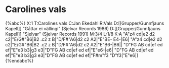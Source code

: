 # Carolines vals

{%abc%}
X:1
T:Carolines vals
C:Jan Ekedahl
R:Vals
D:[[Grupper/Gunnfjauns Kapell]] "Gåttar ei vällingi" (Sjelvar Records 1986)
D:[[Grupper/Gunnfjauns Kapell]] "Sjelvar" (Sjelvar Records 1991)
M:3/4
L:1/8
K:A
"A"z4 cd|e2 d2 c2|"E/G#"B6|B2 .c2 z B|"D/F#"A6|d2 c2 A2|"E"BE- E4-|E6|
"A"z4 cd|e2 d2 c2|"E/G#"B6|B2 .c2 z B|"D/F#"A6|d2 c2 A2|"E"B6-|B6||
"D"FG AB cd|ef ed ef|"E"e3 b3|g3 e3|"D"FG AB cd|ef ed ef|"E"e6-|e6|
"D"FG AB cd|ef ed ef|"E"e3 b3|g3 e3|"D"FG AB cd|ef ed ef|"F#m"f3 "D"f3|"E"e6|]
{%endabc%}

